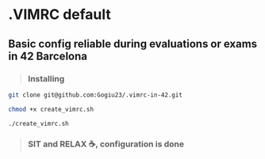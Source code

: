 # .VIMRC default
## Basic config reliable during evaluations or exams in 42 Barcelona

> ### Installing
```bash
git clone git@github.com:Gogiu23/.vimrc-in-42.git
```

```bash
chmod +x create_vimrc.sh
```

```bash
./create_vimrc.sh
```

> ### SIT and RELAX ☕️, configuration is done

